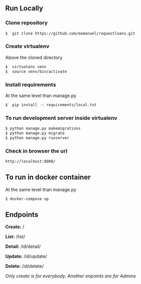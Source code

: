 ## Run Locally

### Clone repository

```sh
$  git clone https://github.com/eemanuel/requestloans.git
```

### Create virtualenv

Above the cloned directory

```sh
$  virtualenv venv
$  source venv/bin/activate
```

### Install requirements

At the same level than manage.py

```sh
$  pip install -r requirements/local.txt
```

### To run development server inside virtualenv

```sh
$ python manage.py makemigrations
$ python manage.py migrate
$ python manage.py runserver
```

### Check in browser the url

```sh
http://localhost:8000/
```

## To run in docker container

At the same level than manage.py

```sh
$ docker-compose up
```

## Endpoints

**Create:**
/

**List:**
/list/

**Detail:**
/id/detail/

**Update:**
/id/update/

**Delete:**
/id/delete/

*Only create is for everybody. Another enpoints are for Admins*
